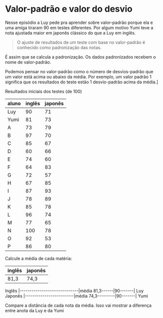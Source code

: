 # Valor-padrão e valor do desvio

Nesse episódio a Luy pede pra aprender sobre valor-padrão porque ela e uma amiga tiraram 90 em testes diferentes. Por algum motivo Yumi teve a nota ajustada maior em japonês clássico do que a Luy em inglês.

> O ajuste de resultados de um teste com base no valor-padrão é conhecido como padronização das notas.


É assim que se calcula a padronização. Os dados padronizados recebem o nome de valor-padrão.



Podemos pensar no valor-padrão como o número de desvios-padrão que um valor está acima ou abaixo da média. 
Por exemplo, um valor padrão 1 significa que os resultados do teste estão 1 desvio-padrão acima da média.]

Resultados iniciais dos testes (de 100)

| aluno | inglês | japonês |
|-------|--------|---------|
| Luy | 90 | 71 |
| Yumi | 81 | 73 |
| A | 73 | 79 |
| B | 97 | 70 |
| C | 85 | 67 |
| D | 60 | 66 |
| E | 74 | 60 |
| F | 64 | 83 |
| G | 72 | 57 |
| H | 67 | 85 |
| I | 87 | 93 |
| J | 78 | 89 |
| K | 85 | 78 |
| L | 96 | 74 |
| M | 77 | 65 |
| N | 100 | 78 |
| O | 92 | 53 |
| P | 86 | 80 |

Calcule a média de cada matéria:


| inglês | japonês |
|--------|---------|
| 81,3 | 74,3 |


Inglês |------------------------------|média 81,3------|90-------|  Luy<br>
Japonês |-------------------------|média 74,3---------|90-------|   Yumi

Compare a distância de cada nota da média. Isso vai mostrar a diferença entre  anota da Luy e da Yumi